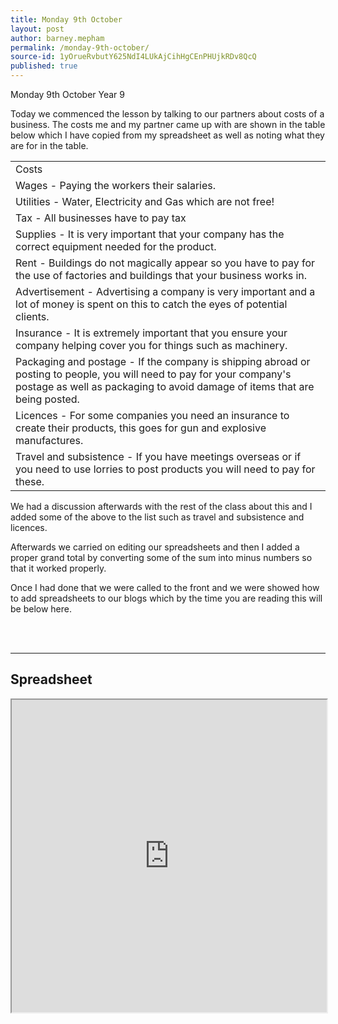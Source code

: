 ```yaml
---
title: Monday 9th October
layout: post
author: barney.mepham
permalink: /monday-9th-october/
source-id: 1yOrueRvbutY625NdI4LUkAjCihHgCEnPHUjkRDv8QcQ
published: true
---
```

Monday 9th October Year 9

Today we commenced the lesson by talking to our partners about costs of a business. The costs me and my partner came up with are shown in the table below which I have copied from my spreadsheet as well as noting what they are for in the table.

<table>
  <tr>
    <td>Costs </td>
  </tr>
  <tr>
    <td>Wages - Paying the workers their salaries.</td>
  </tr>
  <tr>
    <td>Utilities - Water, Electricity and Gas which are not free!</td>
  </tr>
  <tr>
    <td>Tax - All businesses have to pay tax</td>
  </tr>
  <tr>
    <td>Supplies -  It is very important that your company has the correct equipment needed for the product.</td>
  </tr>
  <tr>
    <td>Rent - Buildings do not magically appear so you have to pay for the use of factories and buildings that your business works in.</td>
  </tr>
  <tr>
    <td>Advertisement - Advertising a company is very important and a lot of money is spent on this to catch the eyes of potential clients.</td>
  </tr>
  <tr>
    <td>Insurance - It is extremely important that you ensure your company helping cover you for things such as machinery.</td>
  </tr>
  <tr>
    <td>Packaging and postage - If the company is shipping abroad or posting to people, you will need to pay for your company's postage as well as packaging to avoid damage of items that are being posted.</td>
  </tr>
  <tr>
    <td>Licences - For some companies you need an insurance to create their products, this goes for gun and explosive manufactures.</td>
  </tr>
  <tr>
    <td>Travel and subsistence - If you have meetings overseas or if you need to use lorries to post products you will need to pay for these.</td>
  </tr>
</table>


We had a discussion afterwards with the rest of the class about this and I added some of the above to the list such as travel and subsistence and licences. 

Afterwards we carried on editing our spreadsheets and then I added a proper grand total by converting some of the sum into minus numbers so that it worked properly.

Once I had done that we were called to the front and we were showed how to add spreadsheets to our blogs which by the time you are reading this will be below here.

<br>
<br>
<hr>

<h2> Spreadsheet </h2>

<iframe width="100%" height="500px" src="https://docs.google.com/spreadsheets/d/e/2PACX-1vRoIS-rTG8pD7ZV6XL73X_FuhoHgNoTeW3FgicMSHsoeqzahpEcEVfochPc82PkbJHJkpH58i37DnS0/pubhtml?widget=true&amp;headers=false"></iframe>
